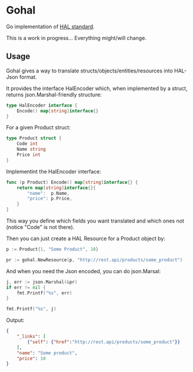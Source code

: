 Gohal
=====

Go implementation of [HAL standard](http://stateless.co/hal_specification.html).

This is a work in progress... Everything might/will change.

Usage
-----

Gohal gives a way to translate structs/objects/entities/resources into HAL-Json format.

It provides the interface HalEncoder which, when implemented by a struct, returns json.Marshal-friendly structure:

```go
type HalEncoder interface {
	Encode() map[string]interface{}
}
```

For a given Product struct:

```go
type Product struct {
	Code int
	Name string
	Price int
}
```

Implementint the HalEncoder interface:

```go
func (p Product) Encode() map[string]interface{} {
	return map[string]interface{}{
		"name":  p.Name,
		"price": p.Price,
	}
}
```

This way you define which fields you want translated and which ones not (notice "Code" is not there).

Then you can just create a HAL Resource for a Product object by:

```go
p := Product{1, "Some Product", 10}

pr := gohal.NewResource(p, "http://rest.api/products/some_product")
```

And when you need the Json encoded, you can do json.Marsal:

```go
j, err := json.Marshal(&pr)
if err != nil {
	fmt.Printf("%s", err)
}

fmt.Printf("%s", j)
```

Output:
```json
{
	"_links": [
		{"self": {"href":"http://rest.api/products/some_product"}}
	],
	"name": "Some product",
	"price": 10
}
```